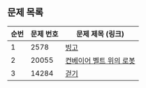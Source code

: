 ## 문제 목록

| **순번** | **문제 번호** | **문제 제목 (링크)**                                         |
| -------- |-----------|--------------------------------------------------------|
| 1        | 2578       | [빙고](https://www.acmicpc.net/problem/2578)              |
| 2        | 20055     | [컨베이어 벨트 위의 로봇](https://www.acmicpc.net/problem/20055) |
| 3        | 14284     | [걷기](https://www.acmicpc.net/problem/14284)            |
